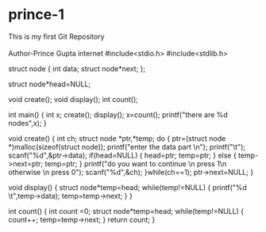 # prince-1
This is my first Git Repository
<br>
<br>
Author-Prince Gupta internet
#include<stdio.h>
#include<stdlib.h>

struct node
{
 int data;
 struct node*next;
};

struct node*head=NULL;

void create();
void display();
int count();

int main()
{
 int x;
 create();
 display();
 x=count();
 printf("there are %d nodes",x);
 }
 
void create()
{
 int ch;
 struct node *ptr,*temp;
 do
 {
  ptr=(struct node *)malloc(sizeof(struct node));
  printf("enter the data part \n");
  printf("\t");
  scanf("%d",&ptr->data);
  if(head=NULL)
  {
   head=ptr;
   temp=ptr;
   }
  else
  {
   temp->next=ptr;
   temp=ptr;
   } 
  printf("do you want to continue \n press 1\n otherwise \n press 0");
  scanf("%d",&ch);
  }while(ch==1);
  ptr->next=NULL;
 }

void display()
{
 struct node*temp=head;
 while(temp!=NULL)
 {
  printf("%d \t",temp->data);
  temp=temp->next;
  }
 }
 
int count()
{
 int count =0;
 struct node*temp=head;
 while(temp!=NULL)
 {
  count++;
  temp=temp->next;
  }
  return count;
 }
 
 
